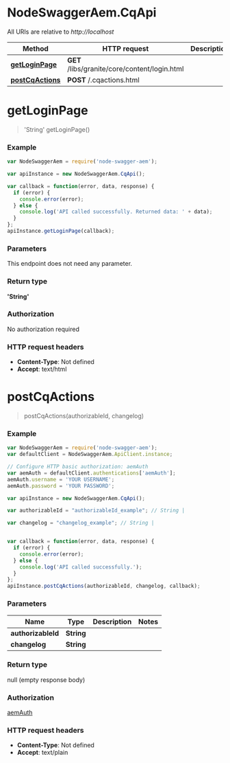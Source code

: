 # NodeSwaggerAem.CqApi

All URIs are relative to *http://localhost*

Method | HTTP request | Description
------------- | ------------- | -------------
[**getLoginPage**](CqApi.md#getLoginPage) | **GET** /libs/granite/core/content/login.html | 
[**postCqActions**](CqApi.md#postCqActions) | **POST** /.cqactions.html | 


<a name="getLoginPage"></a>
# **getLoginPage**
> &#39;String&#39; getLoginPage()



### Example
```javascript
var NodeSwaggerAem = require('node-swagger-aem');

var apiInstance = new NodeSwaggerAem.CqApi();

var callback = function(error, data, response) {
  if (error) {
    console.error(error);
  } else {
    console.log('API called successfully. Returned data: ' + data);
  }
};
apiInstance.getLoginPage(callback);
```

### Parameters
This endpoint does not need any parameter.

### Return type

**&#39;String&#39;**

### Authorization

No authorization required

### HTTP request headers

 - **Content-Type**: Not defined
 - **Accept**: text/html

<a name="postCqActions"></a>
# **postCqActions**
> postCqActions(authorizableId, changelog)



### Example
```javascript
var NodeSwaggerAem = require('node-swagger-aem');
var defaultClient = NodeSwaggerAem.ApiClient.instance;

// Configure HTTP basic authorization: aemAuth
var aemAuth = defaultClient.authentications['aemAuth'];
aemAuth.username = 'YOUR USERNAME';
aemAuth.password = 'YOUR PASSWORD';

var apiInstance = new NodeSwaggerAem.CqApi();

var authorizableId = "authorizableId_example"; // String | 

var changelog = "changelog_example"; // String | 


var callback = function(error, data, response) {
  if (error) {
    console.error(error);
  } else {
    console.log('API called successfully.');
  }
};
apiInstance.postCqActions(authorizableId, changelog, callback);
```

### Parameters

Name | Type | Description  | Notes
------------- | ------------- | ------------- | -------------
 **authorizableId** | **String**|  | 
 **changelog** | **String**|  | 

### Return type

null (empty response body)

### Authorization

[aemAuth](../README.md#aemAuth)

### HTTP request headers

 - **Content-Type**: Not defined
 - **Accept**: text/plain

